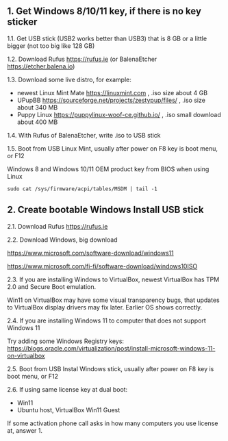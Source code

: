 ## 1. Get Windows 8/10/11 key, if there is no key sticker

1.1. Get USB stick (USB2 works better than USB3) that is 8 GB or a little bigger (not too big like 128 GB)

1.2. Download Rufus https://rufus.ie (or BalenaEtcher https://etcher.balena.io)

1.3. Download some live distro, for example:

- newest Linux Mint Mate https://linuxmint.com , .iso size about 4 GB
- UPupBB https://sourceforge.net/projects/zestypup/files/ , .iso size about 340 MB
- Puppy Linux https://puppylinux-woof-ce.github.io/ , .iso small download about 400 MB

1.4. With Rufus of BalenaEtcher, write .iso to USB stick

1.5. Boot from USB Linux Mint, usually after power on F8 key is boot menu, or F12

Windows 8 and Windows 10/11 OEM product key from BIOS when using Linux

```
sudo cat /sys/firmware/acpi/tables/MSDM | tail -1
```

##  2. Create bootable Windows Install USB stick

2.1. Download Rufus https://rufus.ie

2.2. Download Windows, big download

https://www.microsoft.com/software-download/windows11

https://www.microsoft.com/fi-fi/software-download/windows10ISO

2.3. If you are installing Windows to VirtualBox, newest VirtualBox has TPM 2.0 and Secure Boot emulation.

Win11 on VirtualBox may have some visual transparency bugs, that updates to VirtualBox
display drivers may fix later. Earlier OS shows correctly.

2.4. If you are installing Windows 11 to computer that does not support Windows 11

Try adding some Windows Registry keys:
https://blogs.oracle.com/virtualization/post/install-microsoft-windows-11-on-virtualbox

2.5. Boot from USB Instal Windows stick, usually after power on F8 key is boot menu, or F12

2.6. If using same license key at dual boot:

- Win11
- Ubuntu host, VirtualBox Win11 Guest

If some activation phone call asks in how many computers you use license at, answer 1.